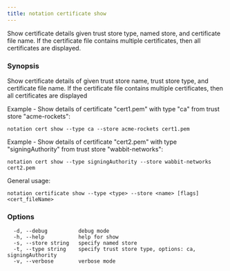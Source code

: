 ```yaml
---
title: notation certificate show
---
```


Show certificate details given trust store type, named store, and certificate file name. If the certificate file contains multiple certificates, then all certificates are displayed.

### Synopsis

Show certificate details of given trust store name, trust store type, and certificate file name. If the certificate file contains multiple certificates, then all certificates are displayed

Example - Show details of certificate "cert1.pem" with type "ca" from trust store "acme-rockets":
```shell
notation cert show --type ca --store acme-rockets cert1.pem
```

Example - Show details of certificate "cert2.pem" with type "signingAuthority" from trust store "wabbit-networks":
```shell
notation cert show --type signingAuthority --store wabbit-networks cert2.pem
```

General usage:
```shell
notation certificate show --type <type> --store <name> [flags] <cert_fileName>
```

### Options

```
  -d, --debug          debug mode
  -h, --help           help for show
  -s, --store string   specify named store
  -t, --type string    specify trust store type, options: ca, signingAuthority
  -v, --verbose        verbose mode
```

